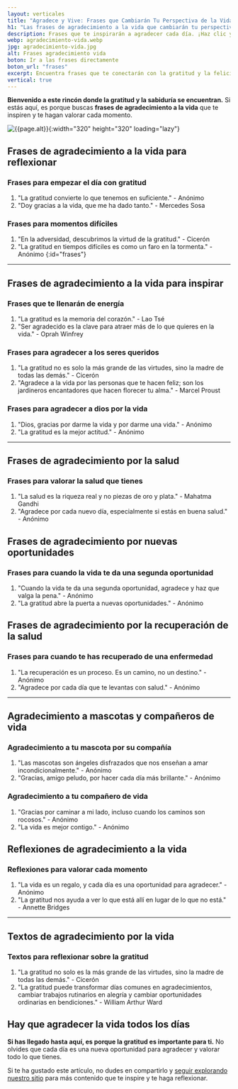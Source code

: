 ```yaml
---
layout: verticales
title: "Agradece y Vive: Frases que Cambiarán Tu Perspectiva de la Vida"
h1: "Las frases de agradecimiento a la vida que cambiarán tu perspectiva"
description: Frases que te inspirarán a agradecer cada día. ¡Haz clic y empieza a vivir con más gratitud ahora!
webp: agradecimiento-vida.webp
jpg: agradecimiento-vida.jpg
alt: Frases agradecimiento vida
boton: Ir a las frases directamente
boton_url: "frases"
excerpt: Encuentra frases que te conectarán con la gratitud y la felicidad. ¿Buscas inspiración? Encuentra frases de agradecimiento que te harán valorar la vida.
vertical: true
---
```

**Bienvenido a este rincón donde la gratitud y la sabiduría se encuentran.** Si estás aquí, es porque buscas **frases de agradecimiento a la vida** que te inspiren y te hagan valorar cada momento.

![{{page.alt}}]({{site.baseurl}}/img/{{page.webp}} "{{page.alt}}"){:width="320" height="320" loading="lazy"}

## Frases de agradecimiento a la vida para reflexionar

### Frases para empezar el día con gratitud

1. "La gratitud convierte lo que tenemos en suficiente." - Anónimo
2. "Doy gracias a la vida, que me ha dado tanto." - Mercedes Sosa

### Frases para momentos difíciles

1. "En la adversidad, descubrimos la virtud de la gratitud." - Cicerón
2. "La gratitud en tiempos difíciles es como un faro en la tormenta." - Anónimo
{:id="frases"}

----

## Frases de agradecimiento a la vida para inspirar

### Frases que te llenarán de energía

1. "La gratitud es la memoria del corazón." - Lao Tsé
2. "Ser agradecido es la clave para atraer más de lo que quieres en la vida." - Oprah Winfrey

### Frases para agradecer a los seres queridos

1. "La gratitud no es solo la más grande de las virtudes, sino la madre de todas las demás." - Cicerón
2. "Agradece a la vida por las personas que te hacen feliz; son los jardineros encantadores que hacen florecer tu alma." - Marcel Proust

### Frases para agradecer a dios por la vida

1. "Dios, gracias por darme la vida y por darme una vida." - Anónimo
2. "La gratitud es la mejor actitud." - Anónimo

----

## Frases de agradecimiento por la salud

### Frases para valorar la salud que tienes

1. "La salud es la riqueza real y no piezas de oro y plata." - Mahatma Gandhi
2. "Agradece por cada nuevo día, especialmente si estás en buena salud." - Anónimo

## Frases de agradecimiento por nuevas oportunidades

### Frases para cuando la vida te da una segunda oportunidad

1. "Cuando la vida te da una segunda oportunidad, agradece y haz que valga la pena." - Anónimo
2. "La gratitud abre la puerta a nuevas oportunidades." - Anónimo

## Frases de agradecimiento por la recuperación de la salud

### Frases para cuando te has recuperado de una enfermedad

1. "La recuperación es un proceso. Es un camino, no un destino." - Anónimo
2. "Agradece por cada día que te levantas con salud." - Anónimo

----

## Agradecimiento a mascotas y compañeros de vida

### Agradecimiento a tu mascota por su compañía

1. "Las mascotas son ángeles disfrazados que nos enseñan a amar incondicionalmente." - Anónimo
2. "Gracias, amigo peludo, por hacer cada día más brillante." - Anónimo

### Agradecimiento a tu compañero de vida

1. "Gracias por caminar a mi lado, incluso cuando los caminos son rocosos." - Anónimo
2. "La vida es mejor contigo." - Anónimo

## Reflexiones de agradecimiento a la vida

### Reflexiones para valorar cada momento

1. "La vida es un regalo, y cada día es una oportunidad para agradecer." - Anónimo
2. "La gratitud nos ayuda a ver lo que está allí en lugar de lo que no está." - Annette Bridges

----

## Textos de agradecimiento por la vida

### Textos para reflexionar sobre la gratitud

1. "La gratitud no solo es la más grande de las virtudes, sino la madre de todas las demás." - Cicerón
2. "La gratitud puede transformar días comunes en agradecimientos, cambiar trabajos rutinarios en alegría y cambiar oportunidades ordinarias en bendiciones." - William Arthur Ward

## Hay que agradecer la vida todos los días

**Si has llegado hasta aquí, es porque la gratitud es importante para ti.** No olvides que cada día es una nueva oportunidad para agradecer y valorar todo lo que tienes.

Si te ha gustado este artículo, no dudes en compartirlo y [seguir explorando nuestro sitio](/) para más contenido que te inspire y te haga reflexionar.
